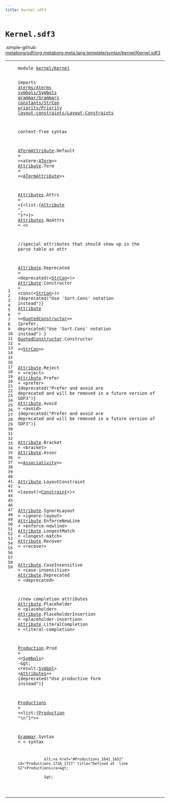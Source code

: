 ```yaml
---
title: Kernel.sdf3
---
```


# `Kernel.sdf3`

:simple-github: [metaborg/sdf/org.metaborg.meta.lang.template/syntax/kernel/Kernel.sdf3]

[metaborg/sdf/org.metaborg.meta.lang.template/syntax/kernel/Kernel.sdf3]: https://github.com/metaborg/sdf/blob/master/org.metaborg.meta.lang.template/syntax/kernel/Kernel.sdf3 "The source file on GitHub"

<div class="TemplateLang"><table class="highlighttable"><tbody><tr><td class="linenos"><div class="linenodiv"><pre><span></span>1
2
3
4
5
6
7
8
9
10
11
12
13
14
15
16
17
18
19
20
21
22
23
24
25
26
27
28
29
30
31
32
33
34
35
36
37
38
39
40
41
42
43
44
45
46
47
48
49
50
51
52
53
54
55
56
57
58
59
</pre></div></td>
<td class="code"><pre><code><span class="keyword">module</span> <a href="../../symbols/Start-Symbols.sdf3#kernel/Kernel_38_51" id="kernel/Kernel_7_20" title="Referenced at ../../symbols/Start-Symbols.sdf3 line 3">kernel/Kernel</a>

<span class="keyword">imports</span> <a href="../../aterms/Aterms.sdf3#aterms/Aterms_7_20" id="aterms/Aterms_30_43" title="Defined at ../../aterms/Aterms.sdf3 line 1">aterms/Aterms</a> 
        <a href="../../symbols/Symbols.sdf3#symbols/Symbols_7_22" id="symbols/Symbols_53_68" title="Defined at ../../symbols/Symbols.sdf3 line 1">symbols/Symbols</a> 
        <a href="../../grammar/Grammars.sdf3#grammar/Grammars_7_23" id="grammar/Grammars_78_94" title="Defined at ../../grammar/Grammars.sdf3 line 1">grammar/Grammars</a>
        <a href="../../constants/StrCon.sdf3#constants/StrCon_7_23" id="constants/StrCon_103_119" title="Defined at ../../constants/StrCon.sdf3 line 1">constants/StrCon</a>
        <a href="../../priority/Priority.sdf3#priority/Priority_7_24" id="priority/Priority_128_145" title="Defined at ../../priority/Priority.sdf3 line 1">priority/Priority</a>
        <a href="../../layout-constraints/Layout-Constraints.sdf3#layout-constraints/Layout-Constraints_7_44" id="layout-constraints/Layout-Constraints_154_191" title="Defined at ../../layout-constraints/Layout-Constraints.sdf3 line 1">layout-constraints/Layout-Constraints</a>
 
<span class="keyword">context-free syntax</span>

<a href="#ATermAttribute_275_289" id="ATermAttribute_215_229" title="Referenced at  line 13">ATermAttribute</a>.<span class="cons_Constructor"><span id="Default_230_237" title="Not referenced locally or via imports">Default</span></span> = &lt;&lt;<span id="aterm_242_247" title="Not referenced locally or via imports">aterm</span>:<a href="../../aterms/Aterms.sdf3#ATerm_216_221" id="ATerm_248_253" title="Defined at ../../aterms/Aterms.sdf3 line 14, 15, 16, 17, 18, 19, 20">ATerm</a>&gt;&gt;
<a href="#Attribute_321_330" id="Attribute_256_265" title="Referenced at  line 15">Attribute</a>.<span class="cons_Constructor"><span id="Term_266_270" title="Not referenced locally or via imports">Term</span></span> = &lt;&lt;<a href="#ATermAttribute_215_229" id="ATermAttribute_275_289" title="Defined at  line 12">ATermAttribute</a>&gt;&gt;

<a href="#Attributes_1583_1593" id="Attributes_293_303" title="Referenced at  line 50; ../../TemplateLang.sdf3 line 93">Attributes</a>.<span class="cons_Constructor"><span id="Attrs_304_309" title="Not referenced locally or via imports">Attrs</span></span> = &lt;<span class="cons_String">{</span>&lt;<span id="list_315_319" title="Not referenced locally or via imports">list</span>:{<a href="#Attribute_256_265" id="Attribute_321_330" title="Defined at  line 13, 22, 23, 24, 27, 28, 29, 31, 32, 34, 36, 37, 38, 39, 41, 42, 45, 46, 47">Attribute</a> <span class="cons_Lit">", "</span>}*&gt;<span class="cons_String">}</span>&gt;
<a href="#Attributes_1583_1593" id="Attributes_341_351" title="Referenced at  line 50; ../../TemplateLang.sdf3 line 93">Attributes</a>.<span class="cons_Constructor"><span id="NoAttrs_352_359" title="Not referenced locally or via imports">NoAttrs</span></span> = &lt;&gt;



<span class="layout">//special attributes that should show up in the parse table as attr</span>

<a href="#Attribute_321_330" id="Attribute_437_446" title="Referenced at  line 15">Attribute</a>.<span class="cons_Constructor"><span id="Deprecated_447_457" title="Not referenced locally or via imports">Deprecated</span></span> = &lt;<span class="cons_String">deprecated(</span>&lt;<a href="../../constants/StrCon.sdf3#StrCon_323_329" id="StrCon_473_479" title="Defined at ../../constants/StrCon.sdf3 line 12">StrCon</a>&gt;<span class="cons_String">)</span>&gt; 
<a href="#Attribute_321_330" id="Attribute_484_493" title="Referenced at  line 15">Attribute</a>.<span class="cons_Constructor"><span id="Constructor_494_505" title="Not referenced locally or via imports">Constructor</span></span> = &lt;<span class="cons_String">cons(</span>&lt;<a href="../../constants/StrCon.sdf3#StrCon_323_329" id="StrCon_515_521" title="Defined at ../../constants/StrCon.sdf3 line 12">StrCon</a>&gt;<span class="cons_String">)</span>&gt; {<span class="keyword">deprecated</span>("Use 'Sort.Cons' notation instead")}
<a href="#Attribute_321_330" id="Attribute_574_583" title="Referenced at  line 15">Attribute</a> = &lt;&lt;<a href="#QuotedConstructor_666_683" id="QuotedConstructor_588_605" title="Defined at  line 25">QuotedConstructor</a>&gt;&gt; {<span class="keyword">prefer</span>, <span class="keyword">deprecated</span>("Use 'Sort.Cons' notation instead") }
<a href="#QuotedConstructor_588_605" id="QuotedConstructor_666_683" title="Referenced at  line 24">QuotedConstructor</a>.<span class="cons_Constructor"><span id="Constructor_684_695" title="Not referenced locally or via imports">Constructor</span></span> = &lt;&lt;<a href="../../constants/StrCon.sdf3#StrCon_323_329" id="StrCon_700_706" title="Defined at ../../constants/StrCon.sdf3 line 12">StrCon</a>&gt;&gt;

<a href="#Attribute_321_330" id="Attribute_710_719" title="Referenced at  line 15">Attribute</a>.<span class="cons_Constructor"><span id="Reject_720_726" title="Not referenced locally or via imports">Reject</span></span> = &lt;<span class="cons_String">reject</span>&gt;
<a href="#Attribute_321_330" id="Attribute_738_747" title="Referenced at  line 15">Attribute</a>.<span class="cons_Constructor"><span id="Prefer_748_754" title="Not referenced locally or via imports">Prefer</span></span> = &lt;<span class="cons_String">prefer</span>&gt; {<span class="keyword">deprecated</span>("Prefer and avoid are deprecated and will be removed in a future version of SDF3")}
<a href="#Attribute_321_330" id="Attribute_862_871" title="Referenced at  line 15">Attribute</a>.<span class="cons_Constructor"><span id="Avoid_872_877" title="Not referenced locally or via imports">Avoid</span></span> = &lt;<span class="cons_String">avoid</span>&gt; {<span class="keyword">deprecated</span>("Prefer and avoid are deprecated and will be removed in a future version of SDF3")}

<a href="#Attribute_321_330" id="Attribute_985_994" title="Referenced at  line 15">Attribute</a>.<span class="cons_Constructor"><span id="Bracket_995_1002" title="Not referenced locally or via imports">Bracket</span></span> = &lt;<span class="cons_String">bracket</span>&gt;
<a href="#Attribute_321_330" id="Attribute_1015_1024" title="Referenced at  line 15">Attribute</a>.<span class="cons_Constructor"><span id="Assoc_1025_1030" title="Not referenced locally or via imports">Assoc</span></span> = &lt;&lt;<a href="../../priority/Priority.sdf3#Associativity_101_114" id="Associativity_1035_1048" title="Defined at ../../priority/Priority.sdf3 line 7, 8, 9, 10, 11">Associativity</a>&gt;&gt;

<a href="#Attribute_321_330" id="Attribute_1052_1061" title="Referenced at  line 15">Attribute</a>.<span class="cons_Constructor"><span id="LayoutConstraint_1062_1078" title="Not referenced locally or via imports">LayoutConstraint</span></span> = &lt;<span class="cons_String">layout(</span>&lt;<a href="../../layout-constraints/Layout-Constraints.sdf3#Constraint_187_197" id="Constraint_1090_1100" title="Defined at ../../layout-constraints/Layout-Constraints.sdf3 line 15, 40, 41, 42, 43, 44, 45, 46, 47, 48, 50, 51, 52, 53, 54, 55, 57, 58, 59, 60, 61, 62, 63, 64">Constraint</a>&gt;<span class="cons_String">)</span>&gt;

<a href="#Attribute_321_330" id="Attribute_1105_1114" title="Referenced at  line 15">Attribute</a>.<span class="cons_Constructor"><span id="IgnoreLayout_1115_1127" title="Not referenced locally or via imports">IgnoreLayout</span></span> = &lt;<span class="cons_String">ignore-layout</span>&gt;
<a href="#Attribute_321_330" id="Attribute_1146_1155" title="Referenced at  line 15">Attribute</a>.<span class="cons_Constructor"><span id="EnforceNewLine_1156_1170" title="Not referenced locally or via imports">EnforceNewLine</span></span> = &lt;<span class="cons_String">enforce-newline</span>&gt;
<a href="#Attribute_321_330" id="Attribute_1191_1200" title="Referenced at  line 15">Attribute</a>.<span class="cons_Constructor"><span id="LongestMatch_1201_1213" title="Not referenced locally or via imports">LongestMatch</span></span> = &lt;<span class="cons_String">longest-match</span>&gt;
<a href="#Attribute_321_330" id="Attribute_1232_1241" title="Referenced at  line 15">Attribute</a>.<span class="cons_Constructor"><span id="Recover_1242_1249" title="Not referenced locally or via imports">Recover</span></span>      = &lt;<span class="cons_String">recover</span>&gt;

<a href="#Attribute_321_330" id="Attribute_1268_1277" title="Referenced at  line 15">Attribute</a>.<span class="cons_Constructor"><span id="CaseInsensitive_1278_1293" title="Not referenced locally or via imports">CaseInsensitive</span></span> = &lt;<span class="cons_String">case-insensitive</span>&gt;
<a href="#Attribute_321_330" id="Attribute_1315_1324" title="Referenced at  line 15">Attribute</a>.<span class="cons_Constructor"><span id="Deprecated_1325_1335" title="Not referenced locally or via imports">Deprecated</span></span> = &lt;<span class="cons_String">deprecated</span>&gt;  

<span class="layout">//new completion attributes</span>
<a href="#Attribute_321_330" id="Attribute_1382_1391" title="Referenced at  line 15">Attribute</a>.<span class="cons_Constructor"><span id="Placeholder_1392_1403" title="Not referenced locally or via imports">Placeholder</span></span> = &lt;<span class="cons_String">placeholder</span>&gt; 
<a href="#Attribute_321_330" id="Attribute_1421_1430" title="Referenced at  line 15">Attribute</a>.<span class="cons_Constructor"><span id="PlaceholderInsertion_1431_1451" title="Not referenced locally or via imports">PlaceholderInsertion</span></span> = &lt;<span class="cons_String">placeholder-insertion</span>&gt; 
<a href="#Attribute_321_330" id="Attribute_1479_1488" title="Referenced at  line 15">Attribute</a>.<span class="cons_Constructor"><span id="LiteralCompletion_1489_1506" title="Not referenced locally or via imports">LiteralCompletion</span></span> = &lt;<span class="cons_String">literal-completion</span>&gt; 


<a href="#Production_1663_1673" id="Production_1533_1543" title="Referenced at  line 52; ../../priority/Priority.sdf3 line 27; ../../renaming/Renaming.sdf3 line 9">Production</a>.<span class="cons_Constructor"><span id="Prod_1544_1548" title="Not referenced locally or via imports">Prod</span></span> = &lt;&lt;<a href="../../symbols/Symbols.sdf3#Symbols_103_110" id="Symbols_1553_1560" title="Defined at ../../symbols/Symbols.sdf3 line 8">Symbols</a>&gt; <span class="cons_String">-</span>\&gt; &lt;<span id="result_1567_1573" title="Not referenced locally or via imports">result</span>:<a href="../../symbols/Symbols.sdf3#Symbol_71_77" id="Symbol_1574_1580" title="Defined at ../../symbols/Symbols.sdf3 line 7">Symbol</a>&gt; &lt;<a href="#Attributes_293_303" id="Attributes_1583_1593" title="Defined at  line 15, 16">Attributes</a>&gt;&gt; {<span class="keyword">deprecated</span>("Use productive form instead")}

<a href="../../basic/Basic.sdf3#Productions_429_440" id="Productions_1641_1652" title="Referenced at ../../basic/Basic.sdf3 line 37; line 57">Productions</a> = &lt;&lt;<span id="list_1657_1661" title="Not referenced locally or via imports">list</span>:{<a href="#Production_1533_1543" id="Production_1663_1673" title="Defined at  line 50">Production</a> <span class="cons_Lit">"\n"</span>}*&gt;&gt;

<a href="../../modules/Modules.sdf3#Grammar_763_770" id="Grammar_1684_1691" title="Referenced at ../../modules/Modules.sdf3 line 33">Grammar</a>.<span class="cons_Constructor"><span id="Syntax_1692_1698" title="Not referenced locally or via imports">Syntax</span></span> = &lt;
        <span class="cons_String">syntax</span> 

                &lt;<a href="#Productions_1641_1652" id="Productions_1716_1727" title="Defined at  line 52">Productions</a>&gt;
                
                &gt;
</code></pre></td></tr></tbody></table></div>